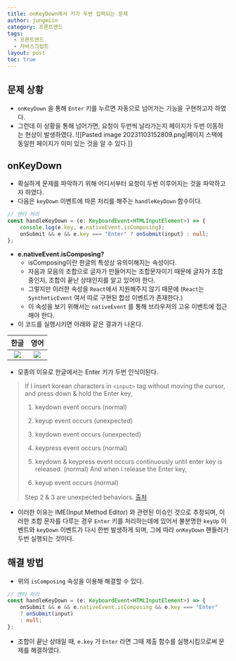 ```yaml
---
title: onKeyDown에서 키가 두번 입력되는 문제
author: jungmiin
category: 프론트엔드
tags:
  - 프론트엔드
  - 자바스크립트
layout: post
toc: true
---
```

## 문제 상황
- `onKeyDown` 을 통해 `Enter` 키를 누르면 자동으로 넘어가는 기능을 구현하고자 하였다.
- 그런데 이 상황을 통해 넘어가면, 요청이 두번씩 날라가는지 페이지가 두번 이동하는 현상이 발생하였다.
	![[Pasted image 20231103152809.png|페이지 스택에 동일한 페이지가 이미 있는 것을 알 수 있다.]]
## onKeyDown
- 확실하게 문제를 파악하기 위해 어디서부터 요청이 두번 이루어지는 것을 파악하고자 하였다.
- 다음은 `keyDown` 이벤트에 따른 처리를 해주는 `handleKeyDown` 함수이다.
```typescript
// 엔터 처리
const handleKeyDown = (e: KeyboardEvent<HTMLInputElement>) => {
	console.log(e.key, e.nativeEvent.isComposing);
	onSubmit && e && e.key === "Enter" ? onSubmit(input) : null;
};	
```
- **e.nativeEvent.isComposing?**
	- isComposing이란 한글의 특성상 유의미해지는 속성이다.
	- 자음과 모음의 조합으로 글자가 만들어지는 조합문자이기 때문에 글자가 조합중인지, 조합이 끝난 상태인지를 알고 있어야 한다.
	- 그렇지만 이러한 속성을 `React`에서 지원해주지 않기 때문에 (`React`는 `SyntheticEvent` 여서 따로 구현된 합성 이벤트가 존재한다.)
	- 이 속성을 보기 위해서는 `nativeEvent` 를 통해 브라우저의 고유 이벤트에 접근해야 한다.
- 이 코드를 실행시키면 아래와 같은 결과가 나온다.

|                 한글                 |                 영어                 |
|:------------------------------------:|:------------------------------------:|
|![](https://i.imgur.com/RiZZxNH.png)|![](https://i.imgur.com/yluK3RX.png)|

- 모종의 이유로 한글에서는 Enter 키가 두번 인식이된다.
 >If I insert korean characters in `<input>` tag without moving the cursor, and press down & hold the Enter key,
 >
>1. keydown event occurs (normal)
>
>2. keyup event occurs (unexpected)
>
>3. keydown event occurs (unexpected)
>
>4. keypress event occurs (normal)
>
>5. keydown & keypress event occurs continuously until enter key is released. (normal) And when I release the Enter key,
>
>6. keyup event occurs (normal)
>
>Step 2 & 3 are unexpected behaviors.
>[출처](https://github.com/vuejs/vue/issues/10277#issuecomment-731768059)
- 이러한 이유는 IME(Input Method Editor) 와 관련된 이슈인 것으로 추정되며, 이러한 조합 문자를 다루는 경우 `Enter` 키를 처리하는데에 있어서 불분명한 `keyUp` 이벤트와 `keyDown` 이벤트가 다시 한번 발생하게 되며, 그에 따라 `onKeyDown` 핸들러가 두번 실행되는 것이다.
## 해결 방법
- 위의 `isComposing` 속성을 이용해 해결할 수 있다.
```typescript
// 엔터 처리
const handleKeyDown = (e: KeyboardEvent<HTMLInputElement>) => {
	onSubmit && e && e.nativeEvent.isComposing && e.key === "Enter"
	? onSubmit(input)
	: null;
};
```
- 조합이 끝난 상태일 때, `e.key` 가 `Enter` 라면 그때 제출 함수를 실행시킴으로써 문제를 해결하였다.
